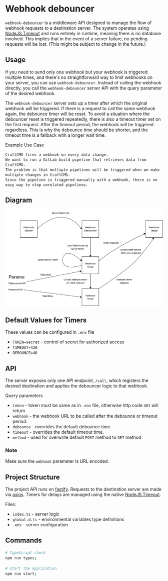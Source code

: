 # Webhook debouncer

`webhook-debouncer` is a middleware API designed to manage the flow of webhook requests to a destination server.
The system operates using [NodeJS.Timeout](https://nodejs.org/api/timers.html) and runs entirely in runtime,
meaning there is no database involved.
This implies that in the event of a server failure, no pending requests will be lost.
(This might be subject to change in the future.)

Usage
----
If you need to send only one webhook but your webhook is triggered multiple times,
and there's no straightforward way to limit webhooks on your server, you can use `webhook-debouncer`.
Instead of calling the webhook directly, you call the `webhook-debouncer` server API with the query parameter of the desired webhook.

The `webhook-debouncer` server sets up a timer after which the original webhook will be triggered.
If there is a request to call the same webhook again, the debounce timer will be reset.
To avoid a situation where the debouncer reset is triggered repeatedly, there is also a timeout timer set on the first request.
After the timeout period, the webhook will be triggered regardless.
This is why the debounce time should be shorter, and the timeout time is a fallback with a longer wait time.

Example Use Case
```
CraftCMS fires a webhook on every data change.
We want to run a GitLab build pipeline that retrieves data from CraftCMS.
The problem is that multiple pipelines will be triggered when we make multiple changes in CraftCMS.
Since the pipeline is triggered manually with a webhook, there is no easy way to stop unrelated pipelines.
```

Diagram
----
![Diagram](diagram.png)

Default Values for Timers
----
These values can be configured in `.env` file
- `TOKEN=secret` - control of secret for authorized access
- `TIMEOUT=420`
- `DEBOUNCE=40`

API
----
The server exposes only one API endpoint, `/call`, which registers the desired destination and applies the debouncer logic to that webhook.

Query parameters
- `token` - token must be same as in `.env` file, otherwise http code `401` will return
- `webhook` - the webhook URL to be called after the debounce or timeout period.
- `debounce` - overrides the default debounce time.
- `timeout` - overrides the default timeout time.
- `method` - used for overwrite default `POST` method to `GET` method


### Note
Make sure the `webhook` parameter is URL encoded.

Project Structure
----
The project API runs on [fastify](https://github.com/fastify/fastify).
Requests to the destination server are made via [axios](https://github.com/axios/axios).
Timers for delays are managed using the native [NodeJS.Timeout](https://nodejs.org/api/timers.html).

Files:
- `index.ts` - server logic
- `global.d.ts` - environmental variables type definitions
- `.env` - server configuration

Commands
----
```bash
# TypeScript check
npm run types;

# Start the application
npm run start;
```
